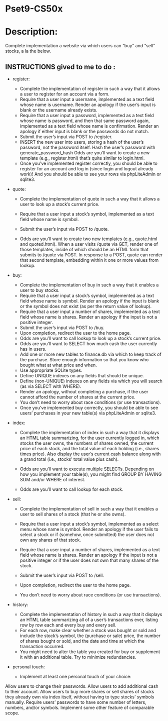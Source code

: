# Pset9-CS50x

# Description:
Complete implementation a website via which users can “buy” and “sell” stocks, a la the below.

## INSTRUCTIONS gived to me to do :
- register:
    - Complete the implementation of register in such a way that it allows a user to register for an account via a form.
    - Require that a user input a username, implemented as a text field whose name is username. Render an apology if the user’s input is blank or the username already exists.
    - Require that a user input a password, implemented as a text field whose name is password, and then that same password again, implemented as a text field whose name is confirmation. Render an apology if either input is blank or the passwords do not match.
    - Submit the user’s input via POST to /register.
    - INSERT the new user into users, storing a hash of the user’s password, not the password itself. Hash the user’s password with generate_password_hash Odds are you’ll want to create a new template (e.g., register.html) that’s quite similar to login.html.
    - Once you’ve implemented register correctly, you should be able to register for an account and log in (since login and logout already work)! And you should be able to see your rows via phpLiteAdmin or sqlite3.

- quote:
    - Complete the implementation of quote in such a way that it allows a user to look up a stock’s current price.

    - Require that a user input a stock’s symbol, implemented as a text field whose name is symbol.
    - Submit the user’s input via POST to /quote.
    - Odds are you’ll want to create two new templates (e.g., quote.html and quoted.html). When a user visits /quote via GET, render one of those templates, inside of which should be an HTML form that submits to /quote via POST. In response to a POST, quote can render that second template, embedding within it one or more values from lookup.
- buy:
    - Complete the implementation of buy in such a way that it enables a user to buy stocks.
    - Require that a user input a stock’s symbol, implemented as a text field whose name is symbol. Render an apology if the input is blank or the symbol does not exist (as per the return value of lookup).
    - Require that a user input a number of shares, implemented as a text field whose name is shares. Render an apology if the input is not a positive integer.
    - Submit the user’s input via POST to /buy.
    - Upon completion, redirect the user to the home page.
    - Odds are you’ll want to call lookup to look up a stock’s current price.
    - Odds are you’ll want to SELECT how much cash the user currently has in users.
    - Add one or more new tables to finance.db via which to keep track of the purchase. Store enough information so that you know who bought what at what price and when.
    - Use appropriate SQLite types.
    - Define UNIQUE indexes on any fields that should be unique.
    - Define (non-UNIQUE) indexes on any fields via which you will search (as via SELECT with WHERE).
    - Render an apology, without completing a purchase, if the user cannot afford the number of shares at the current price.
    - You don’t need to worry about race conditions (or use transactions).
    - Once you’ve implemented buy correctly, you should be able to see users’ purchases in your new table(s) via phpLiteAdmin or sqlite3.

- index:
    - Complete the implementation of index in such a way that it displays an HTML table summarizing, for the user currently logged in, which stocks the user owns, the numbers of shares owned, the current price of each stock, and the total value of each holding (i.e., shares times price). Also display the user’s current cash balance along with a grand total (i.e., stocks’ total value plus cash).

    - Odds are you’ll want to execute multiple SELECTs. Depending on how you implement your table(s), you might find GROUP BY HAVING SUM and/or WHERE of interest.
    - Odds are you’ll want to call lookup for each stock.

- sell:
    - Complete the implementation of sell in such a way that it enables a user to sell shares of a stock (that he or she owns).

    - Require that a user input a stock’s symbol, implemented as a select menu whose name is symbol. Render an apology if the user fails to select a stock or if (somehow, once submitted) the user does not own any shares of that stock.
    - Require that a user input a number of shares, implemented as a text field whose name is shares. Render an apology if the input is not a positive integer or if the user does not own that many shares of the stock.
    - Submit the user’s input via POST to /sell.
    - Upon completion, redirect the user to the home page.
    - You don’t need to worry about race conditions (or use transactions).

- history:
    - Complete the implementation of history in such a way that it displays an HTML table summarizing all of a user’s transactions ever, listing row by row each and every buy and every sell.
    - For each row, make clear whether a stock was bought or sold and include the stock’s symbol, the (purchase or sale) price, the number of shares bought or sold, and the date and time at which the transaction occurred.
    - You might need to alter the table you created for buy or supplement it with an additional table. Try to minimize redundancies.

- personal touch:
    - Implement at least one personal touch of your choice:

Allow users to change their passwords.
Allow users to add additional cash to their account.
Allow users to buy more shares or sell shares of stocks they already own via index itself, without having to type stocks’ symbols manually.
Require users’ passwords to have some number of letters, numbers, and/or symbols.
Implement some other feature of comparable scope.